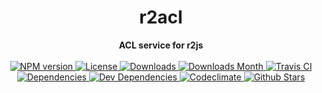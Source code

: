 <h1 align="center">r2acl</h1>

<div align="center">
  <strong>ACL service for r2js</strong>
</div>

<br />

<div align="center">
  <!-- NPM version -->
  <a href="https://npmjs.org/package/r2acl" target="_blank">
    <img src="https://img.shields.io/npm/v/r2acl.svg" alt="NPM version" />
  </a>
  <!-- License -->
  <a href="https://npmjs.org/package/r2acl" target="_blank">
    <img src="https://img.shields.io/npm/l/r2acl.svg" alt="License" />
  </a>
  <!-- Downloads -->
  <a href="https://npmjs.org/package/r2acl" target="_blank">
    <img src="https://img.shields.io/npm/dt/r2acl.svg" alt="Downloads" />
  </a>
  <!-- Downloads Month -->
  <a href="https://npmjs.org/package/r2acl" target="_blank">
    <img src="https://img.shields.io/npm/dm/r2acl.svg" alt="Downloads Month" />
  </a>
  <!-- Travis CI -->
  <a href="https://travis-ci.org/r2js/r2acl" target="_blank">
    <img src="https://img.shields.io/travis/r2js/r2acl.svg" alt="Travis CI" />
  </a>
  <!-- Dependencies -->
  <a href="https://david-dm.org/r2js/r2acl" target="_blank">
    <img src="https://img.shields.io/david/r2js/r2acl.svg" alt="Dependencies" />
  </a>
  <!-- Dev Dependencies -->
  <a href="https://david-dm.org/r2js/r2acl?type=dev" target="_blank">
    <img src="https://img.shields.io/david/dev/r2js/r2acl.svg" alt="Dev Dependencies" />
  </a>
  <!-- Codeclimate -->
  <a href="https://codeclimate.com/github/r2js/r2acl" target="_blank">
    <img src="https://img.shields.io/codeclimate/github/r2js/r2acl.svg" alt="Codeclimate" />
  </a>
  <!-- Github Stars -->
  <a href="https://github.com/r2js/r2acl" target="_blank">
    <img src="https://img.shields.io/github/stars/r2js/r2acl.svg?label=%E2%98%85" alt="Github Stars" />
  </a>
</div>

<br />
